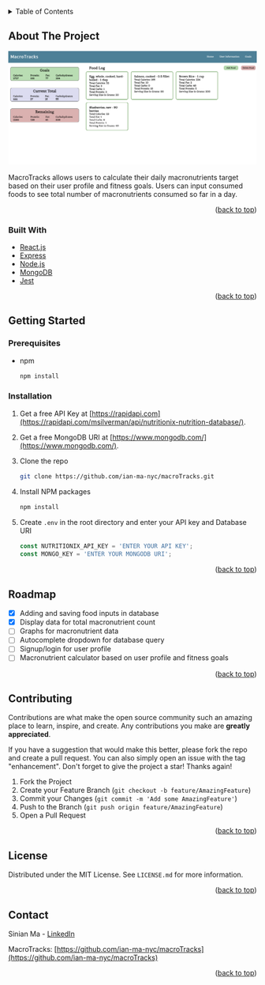 <a name="readme-top"></a>

<!-- TABLE OF CONTENTS -->
<details>
  <summary>Table of Contents</summary>
  <ol>
    <li>
      <a href="#about-the-project">About The Project</a>
      <ul>
        <li><a href="#built-with">Built With</a></li>
      </ul>
    </li>
    <li>
      <a href="#getting-started">Getting Started</a>
      <ul>
        <li><a href="#prerequisites">Prerequisites</a></li>
        <li><a href="#installation">Installation</a></li>
      </ul>
    </li>
    <li><a href="#usage">Usage</a></li>
    <li><a href="#roadmap">Roadmap</a></li>
    <li><a href="#contributing">Contributing</a></li>
    <li><a href="#license">License</a></li>
    <li><a href="#contact">Contact</a></li>
  </ol>
</details>

<!-- ABOUT THE PROJECT -->

## About The Project

<img src="./public/homepage-ss.png"></img>

MacroTracks allows users to calculate their daily macronutrients target based on their user profile and fitness goals. Users can input consumed foods to see total number of macronutrients consumed so far in a day.

<p align="right">(<a href="#readme-top">back to top</a>)</p>

### Built With

<ul>
 <li> <a href="https://reactjs.org/">React.js</a></li>
 <li> <a href="https://expressjs.com/">Express</a></li>
 <li> <a href="https://nodejs.org/en/">Node.js</a></li>
 <li> <a href="https://www.mongodb.com/">MongoDB</a></li>
 <li> <a href="https://jestjs.io/">Jest</a></li>

</ul>

<p align="right">(<a href="#readme-top">back to top</a>)</p>

<!-- GETTING STARTED -->

## Getting Started

### Prerequisites

- npm
  ```sh
  npm install
  ```

### Installation

1. Get a free API Key at [https://rapidapi.com](https://rapidapi.com/msilverman/api/nutritionix-nutrition-database/).
2. Get a free MongoDB URI at [https://www.mongodb.com/](https://www.mongodb.com/).
3. Clone the repo
   ```sh
   git clone https://github.com/ian-ma-nyc/macroTracks.git
   ```
4. Install NPM packages
   ```sh
   npm install
   ```
5. Create `.env` in the root directory and enter your API key and Database URI

   ```js
   const NUTRITIONIX_API_KEY = 'ENTER YOUR API KEY';
   const MONGO_KEY = 'ENTER YOUR MONGODB URI';
   ```

<p align="right">(<a href="#readme-top">back to top</a>)</p>

<!-- ROADMAP -->

## Roadmap

- [x] Adding and saving food inputs in database
- [x] Display data for total macronutrient count
- [ ] Graphs for macronutrient data
- [ ] Autocomplete dropdown for database query
- [ ] Signup/login for user profile
- [ ] Macronutrient calculator based on user profile and fitness goals

<!-- See the [open issues](https://github.com/othneildrew/Best-README-Template/issues) for a full list of proposed features (and known issues). -->

<p align="right">(<a href="#readme-top">back to top</a>)</p>

<!-- CONTRIBUTING -->

## Contributing

Contributions are what make the open source community such an amazing place to learn, inspire, and create. Any contributions you make are **greatly appreciated**.

If you have a suggestion that would make this better, please fork the repo and create a pull request. You can also simply open an issue with the tag "enhancement".
Don't forget to give the project a star! Thanks again!

1. Fork the Project
2. Create your Feature Branch (`git checkout -b feature/AmazingFeature`)
3. Commit your Changes (`git commit -m 'Add some AmazingFeature'`)
4. Push to the Branch (`git push origin feature/AmazingFeature`)
5. Open a Pull Request

<p align="right">(<a href="#readme-top">back to top</a>)</p>

<!-- LICENSE -->

## License

Distributed under the MIT License. See `LICENSE.md` for more information.

<p align="right">(<a href="#readme-top">back to top</a>)</p>

<!-- CONTACT -->

## Contact

Sinian Ma - [LinkedIn](https://www.linkedin.com/in/sinian-ma/)

MacroTracks: [https://github.com/ian-ma-nyc/macroTracks](https://github.com/ian-ma-nyc/macroTracks)

<p align="right">(<a href="#readme-top">back to top</a>)</p>
